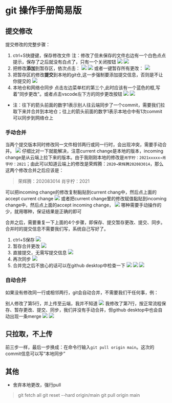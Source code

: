 # git 操作手册简易版
## 提交修改
提交修改的完整步骤：

1. ctrl+S快捷键，保存修改文件
   注：修改了但未保存的文件右边有一个白色点点提示，保存了之后就没有白点了，只有一个关闭按钮
   ![](\photo\2022-02-08-09-58-21.png)
   ![](\photo\2022-02-08-09-59-18.png)
2. 把修改**添加**到暂存区，依次点击：
   ![](\photo\2022-02-08-10-01-59.png)
   ![](\photo\2022-02-08-10-03-08.png)
   或者一键暂存所有更改：
   ![](\photo\2022-02-08-10-03-59.png)
3. 把暂存区的修改**提交**到本地的git仓,这一步强制要添加提交信息，否则是不让你提交的
   ![](\photo\2022-02-08-10-08-43.png)
4. 本地仓和网络仓同步
   点击左边菜单栏的第三个,此时应该有一个蓝色的框,写着"同步更改"。或者点击vscode左下方的同步更改按钮
   ![](\photo\2022-02-08-10-10-53.png)
![](\photo\2022-02-08-10-11-16.png)
* 注：往下的箭头前面的数字1表示别人往云端同步了一个commit，需要我们拉取下来并合并到本地仓；往上的箭头前面的数字1表示本地仓中有1次commit可以同步到网络仓上

### 手动合并
当两个提交版本同时修改同一文件相邻两行或同一行时，会出现冲突，需要手动合并。
![](\photo\2022-02-08-10-22-51.png)
仔细比对一下就能解决，注意current change是本地的版本，incoming change是从云端上拉下来的版本。由于我刚刚本地的修改是`肖宇柠：2021xxxxx→肖宇柠：2021`；由此可以知道云端上的修改是荣辉腾：`2020→荣辉腾202083014`，那么这两个修改合并之后应该是：
>荣辉腾：202083014
>肖宇柠：2021


可以把incoming change的修改复制黏贴到current chang中，然后点上面的accept current change
![](\photo\2022-02-08-10-39-55.png)
或者把current change里的修改赋值黏贴到incoming change中，然后点上面的accept incoming change，
![](\photo\2022-02-08-10-45-05.png)
哪种需要手动操作的少，就用哪种，保证结果是正确的即可

合并之后，需要重复一下上面的4个步骤，即保存、提交暂存更改、提交、同步。合并时的提交信息不需要我们写，系统自己写好了。

1. ctrl+S保存
   ![](\photo\2022-02-08-10-53-15.png)
2. 暂存合并更改
   ![](\photo\2022-02-08-10-54-21.png)
3. 直接提交，无需写提交信息
![](\photo\2022-02-08-10-57-48.png)
4. 再次同步
   ![](\photo\2022-02-08-10-58-53.png)
5. 合并完之后不放心的话可以在github desktop中检查一下
![](\photo\2022-02-08-11-12-36.png)
![](\photo\2022-02-08-11-12-46.png)
![](\photo\2022-02-08-11-13-00.png)
### 自动合并
如果没有修改同一行或相邻两行，git会自动合并，不需要我们干任何事，例：

别人修改了第5行，并上传至云端，我并不知道
![](\photo\2022-02-08-11-06-18.png)
我修改了第7行，按正常流程保存、暂存更改、提交、同步，我们并没有手动合并，但github desktop中也会自动出现一条merge
![](\photo\2022-02-08-11-08-33.png)
![](\photo\2022-02-08-11-11-18.png)


## 只拉取，不上传
前三步一样，最后一步换成：在命令行输入`git pull origin main`。这次的commit信息可以写“本地同步”

## 其他
* 舍弃本地更改，强行pull
>git fetch all
>git reset --hard origin/main
>git pull origin main